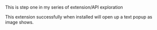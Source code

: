 This is step one in my series of extension/API exploration

This extension successfully when installed will open up a text popup as image shows. 
